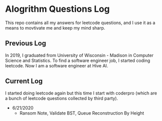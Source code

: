 # Alogrithm Questions Log

This repo contains all my answers for leetcode questions, and I use it as a means to movtivate me and keep my mind sharp.

## Previous Log

In 2019, I graduated from University of Wisconsin - Madison in Computer Science and Statistics. To find a software engineer job, I started coding leetcode. Now I am a software engineer at Hive AI.

## Current Log

I started doing leetcode again but this time I start with coderpro (which are a bunch of leetcode questions collected by third party).

* 6/21/2020
    * Ransom Note, Validate BST, Queue Reconstruction By Height